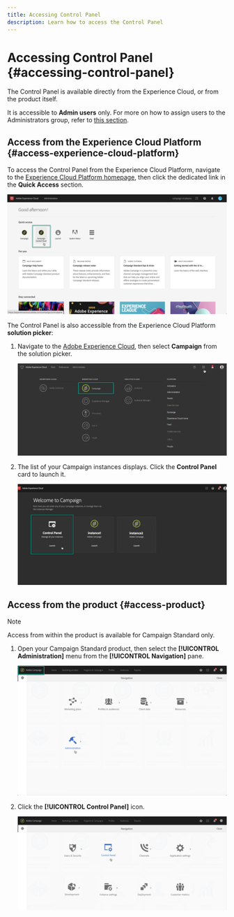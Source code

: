 ```yaml
---
title: Accessing Control Panel
description: Learn how to access the Control Panel
---
```


# Accessing Control Panel {#accessing-control-panel}

The Control Panel is available directly from the Experience Cloud, or from the product itself.

It is accessible to **Admin users** only. For more on how to assign users to the Administrators group, refer to [this section](../../discover/using/managing-permissions.md).

## Access from the Experience Cloud Platform {#access-experience-cloud-platform}

To access the Control Panel from the Experience Cloud Platform,  navigate to the [Experience Cloud Platform homepage](https://amc.experiencecloud.adobe.com/), then click the dedicated link in the **Quick Access** section.

![](assets/do-not-localize/quickaccess.png)

The Control Panel is also accessible from the Experience Cloud Platform **solution picker**:

1. Navigate to the [Adobe Experience Cloud](https://amc.experiencecloud.adobe.com/), then select **Campaign** from the solution picker.

    ![](assets/do-not-localize/control_panel_access1.png)

1. The list of your Campaign instances displays. Click the **Control Panel** card to launch it.

    ![](assets/do-not-localize/control_panel_access2.png)

## Access from the product {#access-product}

>[!NOTE]
>
>Access from within the product is available for Campaign Standard only.

1. Open your Campaign Standard product, then select the **[!UICONTROL Administration]** menu from the **[!UICONTROL Navigation]** pane.

    ![](assets/control_panel_access3.png)

1. Click the **[!UICONTROL Control Panel]** icon.

    ![](assets/control_panel_access4.png)
